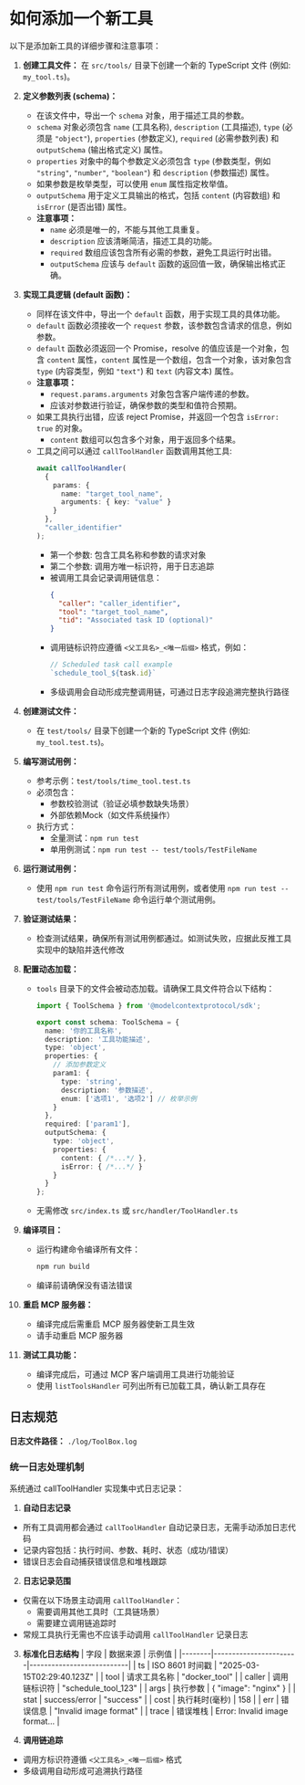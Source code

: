 # 如何添加一个新工具

以下是添加新工具的详细步骤和注意事项：

1.  **创建工具文件：** 在 `src/tools/` 目录下创建一个新的 TypeScript 文件 (例如: `my_tool.ts`)。

2.  **定义参数列表 (schema)：**
    *   在该文件中，导出一个 `schema` 对象，用于描述工具的参数。
    *   `schema` 对象必须包含 `name` (工具名称), `description` (工具描述), `type` (必须是 `"object"`), `properties` (参数定义), `required` (必需参数列表) 和 `outputSchema` (输出格式定义) 属性。
    *   `properties` 对象中的每个参数定义必须包含 `type` (参数类型，例如 `"string"`, `"number"`, `"boolean"`) 和 `description` (参数描述) 属性。
    *   如果参数是枚举类型，可以使用 `enum` 属性指定枚举值。
    *   `outputSchema` 用于定义工具输出的格式，包括 `content` (内容数组) 和 `isError` (是否出错) 属性。
    *   **注意事项：**
        *   `name` 必须是唯一的，不能与其他工具重复。
        *   `description` 应该清晰简洁，描述工具的功能。
        *   `required` 数组应该包含所有必需的参数，避免工具运行时出错。
        *   `outputSchema` 应该与 `default` 函数的返回值一致，确保输出格式正确。

3.  **实现工具逻辑 (default 函数)：**
    *   同样在该文件中，导出一个 `default` 函数，用于实现工具的具体功能。
    *   `default` 函数必须接收一个 `request` 参数，该参数包含请求的信息，例如参数。
    *   `default` 函数必须返回一个 Promise，resolve 的值应该是一个对象，包含 `content` 属性，`content` 属性是一个数组，包含一个对象，该对象包含 `type` (内容类型，例如 `"text"`) 和 `text` (内容文本) 属性。
    *   **注意事项：**
        *   `request.params.arguments` 对象包含客户端传递的参数。
        *   应该对参数进行验证，确保参数的类型和值符合预期。
    *   如果工具执行出错，应该 reject Promise，并返回一个包含 `isError: true` 的对象。
        *   `content` 数组可以包含多个对象，用于返回多个结果。
    *   工具之间可以通过 `callToolHandler` 函数调用其他工具:
        ```typescript
        await callToolHandler(
          { 
            params: { 
              name: "target_tool_name",
              arguments: { key: "value" }
            }
          },
          "caller_identifier"
        );
        ```
        - 第一个参数: 包含工具名称和参数的请求对象
        - 第二个参数: 调用方唯一标识符，用于日志追踪
        - 被调用工具会记录调用链信息：
          ```json
          {
            "caller": "caller_identifier",
            "tool": "target_tool_name",
            "tid": "Associated task ID (optional)"
          }
          ```
        - 调用链标识符应遵循 `<父工具名>_<唯一后缀>` 格式，例如：
          ```typescript
          // Scheduled task call example
          `schedule_tool_${task.id}`
          ```
        - 多级调用会自动形成完整调用链，可通过日志字段追溯完整执行路径

4.  **创建测试文件：**
    *   在 `test/tools/` 目录下创建一个新的 TypeScript 文件 (例如: `my_tool.test.ts`)。

5. **编写测试用例：**
   - 参考示例：`test/tools/time_tool.test.ts`
   - 必须包含：
     - 参数校验测试（验证必填参数缺失场景）
     - 外部依赖Mock（如文件系统操作）
   - 执行方式：
     - 全量测试：`npm run test`
     - 单用例测试：`npm run test -- test/tools/TestFileName`

6.  **运行测试用例：**
    *   使用 `npm run test` 命令运行所有测试用例，或者使用 `npm run test -- test/tools/TestFileName` 命令运行单个测试用例。

7.  **验证测试结果：**
    *   检查测试结果，确保所有测试用例都通过。如测试失败，应据此反推工具实现中的缺陷并迭代修改

8.  **配置动态加载：**
    *   `tools` 目录下的文件会被动态加载。请确保工具文件符合以下结构：
        ```typescript
        import { ToolSchema } from '@modelcontextprotocol/sdk';
        
        export const schema: ToolSchema = {
          name: '你的工具名称',
          description: '工具功能描述',
          type: 'object',
          properties: {
            // 添加参数定义
            param1: {
              type: 'string',
              description: '参数描述',
              enum: ['选项1', '选项2'] // 枚举示例
            }
          },
          required: ['param1'],
          outputSchema: {
            type: 'object',
            properties: {
              content: { /*...*/ },
              isError: { /*...*/ }
            }
          }
        };
        ```
    *   无需修改 `src/index.ts` 或 `src/handler/ToolHandler.ts`

9.  **编译项目：**
    *   运行构建命令编译所有文件：
        ```bash
        npm run build
        ```
    *   编译前请确保没有语法错误

10. **重启 MCP 服务器：**
    *   编译完成后需重启 MCP 服务器使新工具生效
    *   请手动重启 MCP 服务器

11. **测试工具功能：**
    *   编译完成后，可通过 MCP 客户端调用工具进行功能验证
    *   使用 `listToolsHandler` 可列出所有已加载工具，确认新工具存在

## 日志规范

**日志文件路径：** `./log/ToolBox.log`

### 统一日志处理机制

系统通过 callToolHandler 实现集中式日志记录：

1. **自动日志记录**
- 所有工具调用都会通过 `callToolHandler` 自动记录日志，无需手动添加日志代码
- 记录内容包括：执行时间、参数、耗时、状态（成功/错误）
- 错误日志会自动捕获错误信息和堆栈跟踪

2. **日志记录范围**
- 仅需在以下场景主动调用 `callToolHandler`：
  - 需要调用其他工具时（工具链场景）
  - 需要建立调用链追踪时
- 常规工具执行无需也不应该手动调用 `callToolHandler` 记录日志

3. **标准化日志结构**
| 字段    | 数据来源                | 示例值                      |
|--------|-----------------------|---------------------------|
| ts     | ISO 8601 时间戳        | "2025-03-15T02:29:40.123Z" |
| tool   | 请求工具名称            | "docker_tool"             |
| caller | 调用链标识符            | "schedule_tool_123"       |
| args   | 执行参数                | { "image": "nginx" }      |
| stat   | success/error          | "success"                 |
| cost   | 执行耗时(毫秒)          | 158                       |
| err    | 错误信息                | "Invalid image format"    |
| trace  | 错误堆栈                | Error: Invalid image format... |

4. **调用链追踪**
- 调用方标识符遵循 `<父工具名>_<唯一后缀>` 格式
- 多级调用自动形成可追溯执行路径
